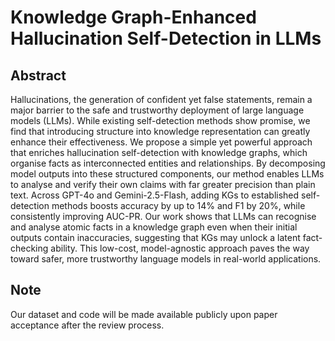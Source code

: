 # Knowledge Graph-Enhanced Hallucination Self-Detection in LLMs

## Abstract
Hallucinations, the generation of confident yet false statements, remain a major barrier to the safe and trustworthy deployment of large language models (LLMs). While existing self-detection methods show promise, we find that introducing structure into knowledge representation can greatly enhance their effectiveness. We propose a simple yet powerful approach that enriches hallucination self-detection with knowledge graphs, which organise facts as interconnected entities and relationships. By decomposing model outputs into these structured components, our method enables LLMs to analyse and verify their own claims with far greater precision than plain text. Across GPT-4o and Gemini-2.5-Flash, adding KGs to established self-detection methods boosts accuracy by up to 14% and F1 by 20%, while consistently improving AUC-PR. Our work shows that LLMs can recognise and analyse atomic facts in a knowledge graph even when their initial outputs contain inaccuracies, suggesting that KGs may unlock a latent fact-checking ability. This low-cost, model-agnostic approach paves the way toward safer, more trustworthy language models in real-world applications.

## Note
Our dataset and code will be made available publicly upon paper acceptance after the review process.
